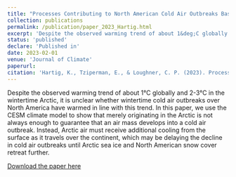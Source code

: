 ```yaml
---
title: "Processes Contributing to North American Cold Air Outbreaks Based on Air Parcel Trajectory Analysis"
collection: publications
permalink: /publication/paper_2023_Hartig.html
excerpt: 'Despite the observed warming trend of about 1&deg;C globally and 2-3&deg;C in the wintertime Arctic, it is unclear whether wintertime cold air outbreaks over North America have warmed in line with this trend. In this paper, we use the CESM climate model to show that merely originating in the Arctic is not always enough to guarantee that an air mass develops into a cold air outbreak. Instead, Arctic air must receive additional cooling from the surface as it travels over the continent, which may be delaying the decline in cold air outbreaks until Arctic sea ice and North American snow cover retreat further.'
status: 'published'
declare: 'Published in'
date: 2023-02-01
venue: 'Journal of Climate'
paperurl: 
citation: 'Hartig, K., Tziperman, E., & Loughner, C. P. (2023). Processes Contributing to North American Cold Air Outbreaks Based on Air Parcel Trajectory Analysis. <i>Journal of Climate, 36</i>(3), 931–943. https://doi.org/10.1175/JCLI-D-22-0204.1'
---
```

Despite the observed warming trend of about 1&deg;C globally and 2-3&deg;C in the wintertime Arctic, it is unclear whether wintertime cold air outbreaks over North America have warmed in line with this trend. In this paper, we use the CESM climate model to show that merely originating in the Arctic is not always enough to guarantee that an air mass develops into a cold air outbreak. Instead, Arctic air must receive additional cooling from the surface as it travels over the continent, which may be delaying the decline in cold air outbreaks until Arctic sea ice and North American snow cover retreat further.

[Download the paper here](http://kahartig.github.io/files/Hartig2023_JCli.pdf)

